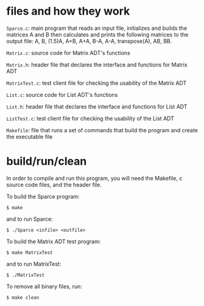 # files and how they work

`Sparce.c`: main program that reads an input file, initializes and builds the matrices A and B then calculates and prints the following matrices to the output file: A, B, (1.5)A, A+B, A+A, B-A, A-A, transpose(A), AB, BB.

`Matrix.c`: source code for Matrix ADT's functions

`Matrix.h`: header file that declares the interface and functions for Matrix ADT

`MatrixTest.c`: test client file for checking the usability of the Matrix ADT

`List.c`: source code for List ADT's functions

`List.h`: header file that declares the interface and functions for List ADT

`ListTest.c`: test client file for checking the usability of the List ADT

`Makefile`: file that runs a set of commands that build the program and create the executable file

# build/run/clean

In order to compile and run this program, you will need the Makefile, c source code files, and the header file.

To build the Sparce program:
```
$ make
```
and to run Sparce:

```
$ ./Sparce <infile> <outfile>
```

To build the Matrix ADT test program:
```
$ make MatrixTest

```
and to run MatrixTest:

```
$ ./MatrixTest
```

To remove all binary files, run:
```
$ make clean
```

